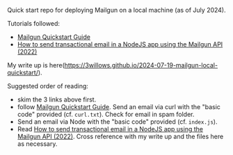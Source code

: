 Quick start repo for deploying Mailgun on a local machine (as of July 2024).

Tutorials followed:

- [Mailgun Quickstart Guide](https://documentation.mailgun.com/docs/mailgun/quickstart-guide/quickstart/)
- [How to send transactional email in a NodeJS app using the Mailgun API (2022)](https://www.mailgun.com/blog/email/how-to-send-transactional-email-in-a-nodejs-app-using-the-mailgun-api/)


My write up is here(https://3willows.github.io/2024-07-19-mailgun-local-quickstart/).

Suggested order of reading:

- skim the 3 links above first.
- follow [Mailgun Quickstart Guide](https://documentation.mailgun.com/docs/mailgun/quickstart-guide/quickstart/).  Send an email via curl with the "basic code" provided (cf. ```curl.txt```).  Check for email in spam folder.
- Send an email via Node  with the "basic code" provided (cf. ```index.js```).
- Read [How to send transactional email in a NodeJS app using the Mailgun API (2022)](https://www.mailgun.com/blog/email/how-to-send-transactional-email-in-a-nodejs-app-using-the-mailgun-api/).  Cross reference with my write up and the files here as necessary.